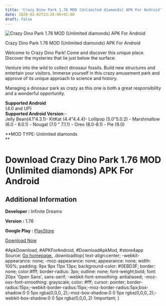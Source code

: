 ```yaml
---
title: 'Crazy Dino Park 1.76 MOD (Unlimited diamonds) APK For Android'
date: 2020-02-02T23:28:00+01:00
draft: false
---
```


![Crazy Dino Park 1.76 MOD (Unlimited diamonds) APK For Android](https://i0.wp.com/apkhome.net/wp-content/uploads/2020/02/Crazy-Dino-Park-1.76-MOD-Unlimited-diamonds.png "Crazy Dino Park 1.76 MOD (Unlimited diamonds) APK For Android")

  

Crazy Dino Park 1.76 MOD (Unlimited diamonds) APK For Android

Welcome to Crazy Dino Park! Come and discover this unique place. Discover the mysteries that lie just below the surface.

Venture into the wild to collect dinosaur fossils. Build new structures and entertain your visitors. Immerse yourself in this crazy amusement park and approve of its unique approach to science and history.

Managing a dinosaur park as crazy as this one is both a great responsibility and a wonderful opportunity.

**Supported Android**  
{4.0 and UP}  
**Supported Android Version**:-  
Jelly Bean(4.1"4.3.1)- KitKat (4.4"4.4.4)- Lollipop (5.0"5.0.2) - Marshmallow (6.0 - 6.0.1) - Nougat (7.0 " 7.1.1) - Oreo (8.0-8.1) - Pie (9.0)

**MOD TYPE: Unlimited diamonds  
**

Download Crazy Dino Park 1.76 MOD (Unlimited diamonds) APK For Android
======================================================================

Additional Information
----------------------

**Developer :** Infinite Dreams

**Version :** 1.76

**Google Play :** [PlayStore](https://play.google.com/store/apps/details?id=pl.idreams.Dino)

  

[Download Now](https://store4app.co/post/crazy-dino-park-1-76-mod-unlimited-diamonds-apk-for-android_1580674058)

  
#ApkDownload, #APKForAndroid, #DownloadApkMod, #store4app  
Source: [Go homepage.](https://store4app.co/post/crazy-dino-park-1-76-mod-unlimited-diamonds-apk-for-android_1580674058) .downloadtop{ text-align:center; -webkit-appearance: none; -moz-appearance: none; appearance: none; width: 100%; padding: 9px 9px 11px 13px; background-color: #0EBD3F; border: none; color:#fff; border-radius: 3px; outline: none; font-weight;bold; font: 20px 'Open Sans', sans-serif; -webkit-font-smoothing: antialiased; -moz-osx-font-smoothing: grayscale; color: #fff; cursor: pointer; border-radius:15px;-webkit-border-radius:15px;-moz-border-radius:5px;box-shadow:0 0 5px rgba(0,0,0,.2);-moz-box-shadow:0 0 5px rgba(0,0,0,.2);-webkit-box-shadow:0 0 5px rgba(0,0,0,.2) !important; }